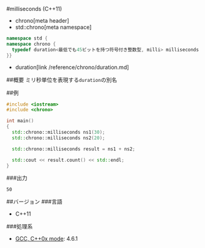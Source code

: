 #milliseconds (C++11)
* chrono[meta header]
* std::chrono[meta namespace]

```cpp
namespace std {
namespace chrono {
  typedef duration<最低でも45ビットを持つ符号付き整数型, milli> milliseconds;
}}
```
* duration[link /reference/chrono/duration.md]

##概要
ミリ秒単位を表現する`duration`の別名

##例
```cpp
#include <iostream>
#include <chrono>

int main()
{
  std::chrono::milliseconds ns1(30);
  std::chrono::milliseconds ns2(20);

  std::chrono::milliseconds result = ns1 + ns2;

  std::cout << result.count() << std::endl;
}
```

###出力
```
50
```

##バージョン
###言語
- C++11

###処理系
- [GCC, C++0x mode](/implementation.md#gcc): 4.6.1

